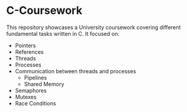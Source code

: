 # C-Coursework
This repository showcases a University coursework covering different fundamental tasks written in C. It focused on:
* Pointers
* References
* Threads
* Processes
* Communication between threads and processes
  * Pipelines
  * Shared Memory
* Semaphores
* Mutexes
* Race Conditions
